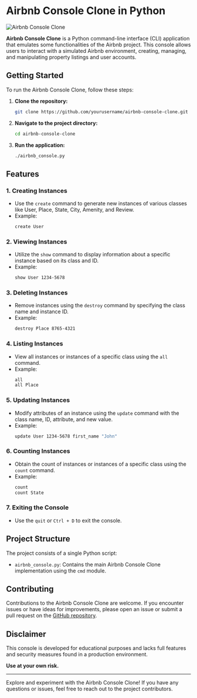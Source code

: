 # Airbnb Console Clone in Python

![Airbnb Console Clone](https://www.digital.ink/wp-content/uploads/airbnb_logo_detail.jpg)

**Airbnb Console Clone** is a Python command-line interface (CLI) application that emulates some functionalities of the Airbnb project. This console allows users to interact with a simulated Airbnb environment, creating, managing, and manipulating property listings and user accounts.

## Getting Started

To run the Airbnb Console Clone, follow these steps:

1. **Clone the repository:**

   ```bash
   git clone https://github.com/yourusername/airbnb-console-clone.git
   ```

2. **Navigate to the project directory:**

   ```bash
   cd airbnb-console-clone
   ```

3. **Run the application:**
   ```bash
   ./airbnb_console.py
   ```

## Features

### 1. Creating Instances

- Use the `create` command to generate new instances of various classes like User, Place, State, City, Amenity, and Review.
- Example:
  ```bash
  create User
  ```

### 2. Viewing Instances

- Utilize the `show` command to display information about a specific instance based on its class and ID.
- Example:
  ```bash
  show User 1234-5678
  ```

### 3. Deleting Instances

- Remove instances using the `destroy` command by specifying the class name and instance ID.
- Example:
  ```bash
  destroy Place 8765-4321
  ```

### 4. Listing Instances

- View all instances or instances of a specific class using the `all` command.
- Example:
  ```bash
  all
  all Place
  ```

### 5. Updating Instances

- Modify attributes of an instance using the `update` command with the class name, ID, attribute, and new value.
- Example:
  ```bash
  update User 1234-5678 first_name "John"
  ```

### 6. Counting Instances

- Obtain the count of instances or instances of a specific class using the `count` command.
- Example:
  ```bash
  count
  count State
  ```

### 7. Exiting the Console

- Use the `quit` or `Ctrl + D` to exit the console.

## Project Structure

The project consists of a single Python script:

- `airbnb_console.py`: Contains the main Airbnb Console Clone implementation using the `cmd` module.

## Contributing

Contributions to the Airbnb Console Clone are welcome. If you encounter issues or have ideas for improvements, please open an issue or submit a pull request on the [GitHub repository](https://github.com/yourusername/airbnb-console-clone).

## Disclaimer

This console is developed for educational purposes and lacks full features and security measures found in a production environment.

**Use at your own risk.**

---

Explore and experiment with the Airbnb Console Clone! If you have any questions or issues, feel free to reach out to the project contributors.
